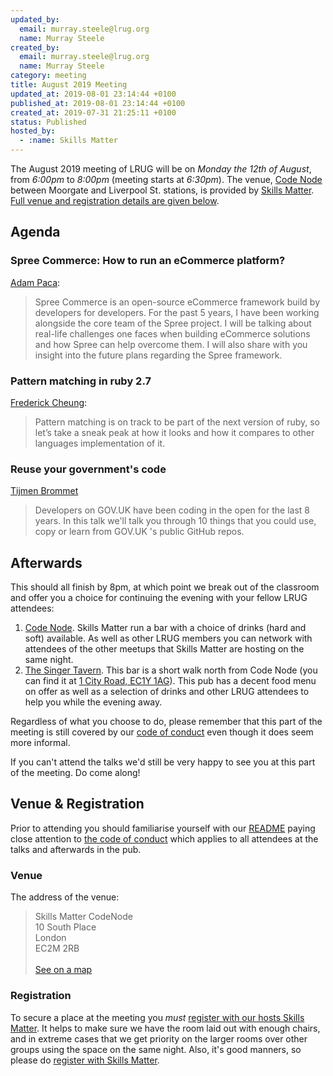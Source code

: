 ```yaml
---
updated_by:
  email: murray.steele@lrug.org
  name: Murray Steele
created_by:
  email: murray.steele@lrug.org
  name: Murray Steele
category: meeting
title: August 2019 Meeting
updated_at: 2019-08-01 23:14:44 +0100
published_at: 2019-08-01 23:14:44 +0100
created_at: 2019-07-31 21:25:11 +0100
status: Published
hosted_by:
  - :name: Skills Matter
---
```


The August 2019 meeting of LRUG will be on *Monday the 12th of August*,
from _6:00pm_ to _8:00pm_ (meeting starts at _6:30pm_).  The venue, [Code
Node][skills-matter-venue] between Moorgate and Liverpool St. stations, is
provided by [Skills Matter](http://www.skillsmatter.com).  [Full venue and
registration details are given below](#aug19registration).

## Agenda

### Spree Commerce: How to run an eCommerce platform?

[Adam Paca](https://sparksolutions.co/author/adam/):

> Spree Commerce is an open-source eCommerce framework build by developers
> for developers. For the past 5 years, I have been working alongside the
> core team of the Spree project. I will be talking about real-life
> challenges one faces when building eCommerce solutions and how Spree can
> help overcome them. I will also share with you insight into the future
> plans regarding the Spree framework.

### Pattern matching in ruby 2.7

[Frederick Cheung](https://twitter.com/fglc2):

> Pattern matching is on track to be part of the next version of ruby, so
> let’s take a sneak peak at how it looks and how it compares to other
> languages implementation of it.

### Reuse your government's code

[Tijmen Brommet](https://twitter.com/tijmenbr)

> Developers on GOV.UK have been coding in the open for the last 8 years.
> In this talk we'll talk you through 10 things that you could use, copy
> or learn from GOV.UK 's public GitHub repos.

## Afterwards

This should all finish by 8pm, at which point we break out of the
classroom and offer you a choice for continuing the evening with your
fellow LRUG attendees:

1. [Code Node][skills-matter-venue].  Skills Matter run a bar with a
   choice of drinks (hard and soft) available.  As well as other LRUG members
   you can network with attendees of the other meetups that Skills Matter are
   hosting on the same night.
2. [The Singer Tavern](http://singertavern.com/).  This bar is a short walk
   north from Code Node (you can find it at [1 City Road, EC1Y
   1AG](https://goo.gl/maps/w9kPu)).  This pub has a decent food menu on offer
   as well as a selection of drinks and other LRUG attendees to help you
   while the evening away.

Regardless of what you choose to do, please remember that this part of the
meeting is still covered by our [code of
conduct](http://readme.lrug.org/#code-of-conduct) even though it does seem more
informal.

If you can't attend the talks we'd still be very happy to see you at this part
of the meeting.  Do come along!

Venue & Registration <a name="aug19registration">&nbsp;</a>
-----------------------------------------------------------

Prior to attending you should familiarise yourself with our
[README](http://readme.lrug.org/) paying close attention to [the code of
conduct](http://readme.lrug.org/#code-of-conduct) which applies to
all attendees at the talks and afterwards in the pub.

### Venue

The address of the venue:

> Skills Matter CodeNode<br/>10 South Place<br/>London<br/>EC2M 2RB<br/><br/>[See on a map](https://goo.gl/maps/ONJT4)

### Registration

To secure a place at the meeting you *must* [register with our hosts
Skills Matter][skills-matter-event].  It helps to
make sure we have the room laid out with enough chairs, and in extreme cases
that we get priority on the larger rooms over other groups using the space on
the same night.  Also, it's good manners, so please do [register with Skills
Matter][skills-matter-event].

[skills-matter-venue]: https://skillsmatter.com/locations/264-skills-matter-codenode
[skills-matter-event]: https://skillsmatter.com/meetups/12717-lrug-august-2019

